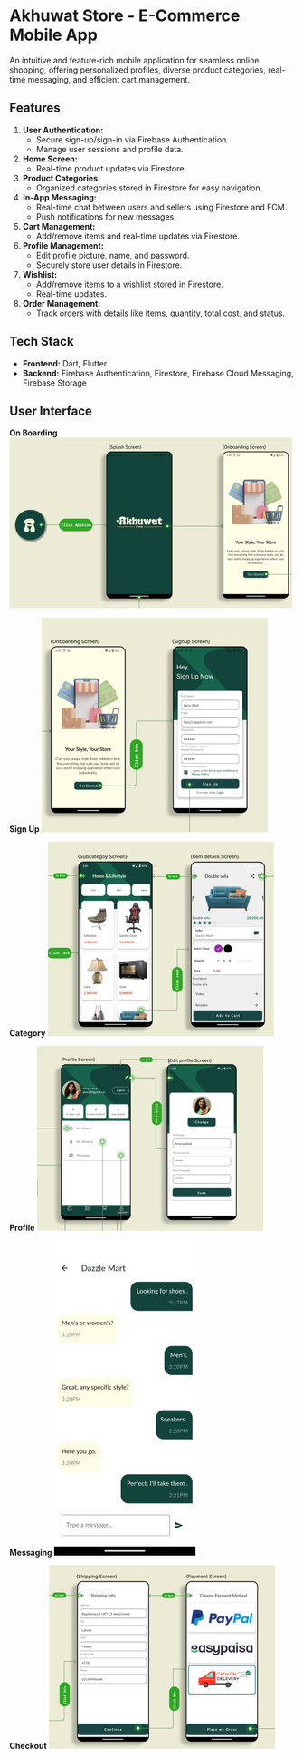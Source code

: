 # Akhuwat Store - E-Commerce Mobile App

An intuitive and feature-rich mobile application for seamless online shopping, offering personalized profiles, diverse product categories, real-time messaging, and efficient cart management.

## Features

1. **User Authentication:**
   - Secure sign-up/sign-in via Firebase Authentication.
   - Manage user sessions and profile data.
2. **Home Screen:**
   - Real-time product updates via Firestore.
3. **Product Categories:**
   - Organized categories stored in Firestore for easy navigation.
4. **In-App Messaging:**
   - Real-time chat between users and sellers using Firestore and FCM.
   - Push notifications for new messages.
5. **Cart Management:**
   - Add/remove items and real-time updates via Firestore.
6. **Profile Management:**
   - Edit profile picture, name, and password.
   - Securely store user details in Firestore.
7. **Wishlist:**
   - Add/remove items to a wishlist stored in Firestore.
   - Real-time updates.
8. **Order Management:**
   - Track orders with details like items, quantity, total cost, and status.

## Tech Stack

- **Frontend:** Dart, Flutter
- **Backend:** Firebase Authentication, Firestore, Firebase Cloud Messaging, Firebase Storage

## User Interface

**On Boarding**
![OnBoarding](https://raw.githubusercontent.com/aleenaabid196/AKHUWAT-Store/refs/heads/main/AkhuwatStoreSS/OnBoarding%20Screen.png)

**Sign Up**
![Sign_Up](https://raw.githubusercontent.com/aleenaabid196/AKHUWAT-Store/refs/heads/main/AkhuwatStoreSS/SignUp.png)

**Category**
![Category](https://raw.githubusercontent.com/aleenaabid196/AKHUWAT-Store/refs/heads/main/AkhuwatStoreSS/Category.png)

**Profile**
![Profile](https://raw.githubusercontent.com/aleenaabid196/AKHUWAT-Store/refs/heads/main/AkhuwatStoreSS/Profile%20Edit.png)

**Messaging**
![Messaging](https://raw.githubusercontent.com/aleenaabid196/AKHUWAT-Store/refs/heads/main/AkhuwatStoreSS/Messaging.jpg)

**Checkout**
![Checkout](https://raw.githubusercontent.com/aleenaabid196/AKHUWAT-Store/refs/heads/main/AkhuwatStoreSS/Checkout.png)
